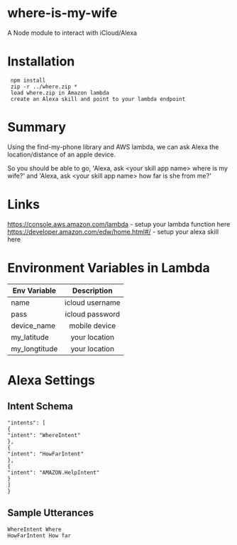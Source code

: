 # where-is-my-wife

A Node module to interact with iCloud/Alexa

# Installation

```
 npm install
 zip -r ../where.zip *
 load where.zip in Amazon lambda
 create an Alexa skill and point to your lambda endpoint
```

# Summary

Using the find-my-phone library and AWS lambda, we can ask Alexa the location/distance of an apple device.

So you should be able to go, 'Alexa, ask &lt;your skill app name&gt; where is my wife?' and 'Alexa, ask &lt;your skill app name&gt; how far is she from me?'

# Links

https://console.aws.amazon.com/lambda - setup your lambda function here
https://developer.amazon.com/edw/home.html#/ - setup your alexa skill here

# Environment Variables in Lambda
| Env Variable  | Description     |
| ------------- |:---------------:|
| name          | icloud username |
| pass          | icloud password | 
| device_name   | mobile device   | 
| my_latitude   | your location   |
| my_longtitude | your location   |

# Alexa Settings
## Intent Schema
```{
"intents": [
{
"intent": "WhereIntent"
},
{
"intent": "HowFarIntent"
},
{
"intent": "AMAZON.HelpIntent"
}
]
}
```

## Sample Utterances
```
WhereIntent Where
HowFarIntent How far
```
